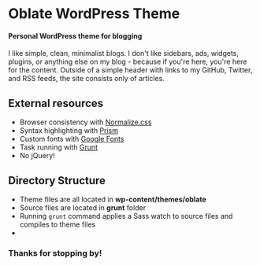 Oblate WordPress Theme
=====

#### Personal WordPress theme for blogging

I like simple, clean, minimalist blogs. I don't like sidebars, ads, widgets, plugins, or anything else on my blog - because if you're here, you're here for the content. Outside of a simple header with links to my GitHub, Twitter, and RSS feeds, the site consists only of articles.

## External resources

* Browser consistency with [Normalize.css](https://necolas.github.io/normalize.css/) 
* Syntax highlighting with [Prism](http://prismjs.com/)
* Custom fonts with [Google Fonts](https://www.google.com/fonts)
* Task running with [Grunt](http://gruntjs.com/)
* No jQuery!

## Directory Structure

* Theme files are all located in **wp-content/themes/oblate**
* Source files are located in **grunt** folder
* Running `grunt` command applies a Sass watch to source files and compiles to theme files
* 

### Thanks for stopping by!


